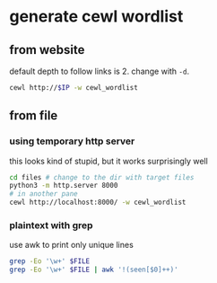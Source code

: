 # generate cewl wordlist

## from website
default depth to follow links is 2. change with `-d`.
```bash
cewl http://$IP -w cewl_wordlist
```

## from file

### using temporary http server
this looks kind of stupid, but it works surprisingly well
```bash
cd files # change to the dir with target files
python3 -m http.server 8000
# in another pane
cewl http://localhost:8000/ -w cewl_wordlist
```

### plaintext with grep
use awk to print only unique lines
```bash
grep -Eo '\w+' $FILE
grep -Eo '\w+' $FILE | awk '!(seen[$0]++)'
```

